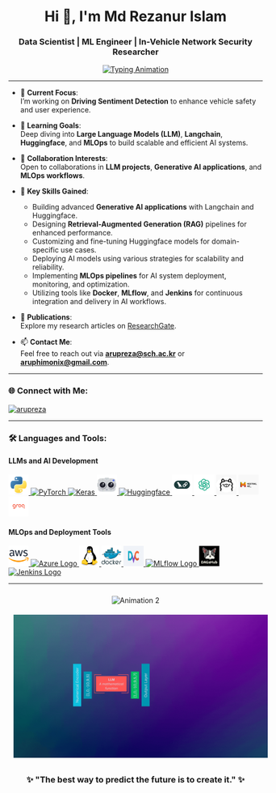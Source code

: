 <h1 align="center">Hi 👋, I'm Md Rezanur Islam</h1>
<h3 align="center">Data Scientist | ML Engineer | In-Vehicle Network Security Researcher</h3>

<p align="center">
  <a href="https://github.com/Arupreza">
    <img src="https://readme-typing-svg.demolab.com?font=Fira+Code&size=18&duration=4000&pause=1000&color=1A73E8&center=true&vCenter=true&width=800&lines=I+am+passionate+about+harnessing+the+power+of+Artificial+Intelligence.;With+a+background+in+in-vehicle+network+security+and+Machine+Learning.;My+work+spans+driving+behavior+analysis,+anomaly+detection,+NLP,;Computer+Vision,+and+in-vehicle+network+data+analysis." alt="Typing Animation" />
  </a>
</p>

---

- 🔭 **Current Focus**:  
  I’m working on **Driving Sentiment Detection** to enhance vehicle safety and user experience.

- 🌱 **Learning Goals**:  
  Deep diving into **Large Language Models (LLM)**, **Langchain**, **Huggingface**, and **MLOps** to build scalable and efficient AI systems.

- 👯 **Collaboration Interests**:  
  Open to collaborations in **LLM projects**, **Generative AI applications**, and **MLOps workflows**.

- 🤝 **Key Skills Gained**:  
  - Building advanced **Generative AI applications** with Langchain and Huggingface.  
  - Designing **Retrieval-Augmented Generation (RAG)** pipelines for enhanced performance.  
  - Customizing and fine-tuning Huggingface models for domain-specific use cases.  
  - Deploying AI models using various strategies for scalability and reliability.  
  - Implementing **MLOps pipelines** for AI system deployment, monitoring, and optimization.  
  - Utilizing tools like **Docker**, **MLflow**, and **Jenkins** for continuous integration and delivery in AI workflows.  

- 📝 **Publications**:  
  Explore my research articles on [ResearchGate](https://www.researchgate.net/profile/Md-Islam-1381).

- 📫 **Contact Me**:  
  Feel free to reach out via **arupreza@sch.ac.kr** or **aruphimonix@gmail.com**.

---

<h3 align="left">🌐 Connect with Me:</h3>
<p align="left">
  <a href="https://linkedin.com/in/arupreza" target="blank">
    <img align="center" src="https://raw.githubusercontent.com/rahuldkjain/github-profile-readme-generator/master/src/images/icons/Social/linked-in-alt.svg" alt="arupreza" height="30" width="40" />
  </a>
</p>

---

<h3 align="left">🛠️ Languages and Tools:</h3>

#### **LLMs and AI Development**
<p align="left"> 
  <a href="https://www.python.org" target="_blank" rel="noreferrer">
    <img src="https://raw.githubusercontent.com/devicons/devicon/master/icons/python/python-original.svg" alt="Python" width="40" height="40"/>
  </a>
  <a href="https://pytorch.org/" target="_blank" rel="noreferrer"> 
    <img src="https://www.vectorlogo.zone/logos/pytorch/pytorch-icon.svg" alt="PyTorch" width="40" height="40"/> 
  </a> 
  <a href="https://keras.io/" target="_blank" rel="noreferrer"> 
    <img src="https://upload.wikimedia.org/wikipedia/commons/a/ae/Keras_logo.svg" alt="Keras" width="40" height="40"/> 
  </a>
  <a href="https://ai.meta.com/tools/detectron2/" target="_blank" rel="noreferrer"> 
    <img src="Detectron2.png" alt="Detectron2.png" width="40" height="40"/> 
  </a>
  <a href="https://huggingface.co/" target="_blank" rel="noreferrer">
    <img src="https://huggingface.co/front/assets/huggingface_logo-noborder.svg" alt="Huggingface" width="40" height="40"/>
  </a>
  <a href="https://langchain.com/" target="_blank" rel="noreferrer">
    <img src="Langchain2.png" alt="LangChain Logo" width="40" height="40"/>
  </a>
  <a href="https://openai.com/" target="_blank" rel="noreferrer">
    <img src="OpenAI3.png" alt="OpenAI Logo" width="40" height="40"/>
  </a>
  <a href="https://ollama.ai/" target="_blank" rel="noreferrer">
    <img src="Ollama3.jpg" alt="Ollama Logo" width="40" height="40"/>
  </a>
  <a href="https://mistral.ai/" target="_blank" rel="noreferrer">
    <img src="Mistral.png" alt="Mistral Logo" width="40" height="40"/>
  </a>
  <a href="https://groq.com/" target="_blank" rel="noreferrer">
    <img src="Groq2.png" alt="Groq Logo" width="40" height="40"/>
  </a>
</p>

#### **MLOps and Deployment Tools**
<p align="left"> 
  <a href="https://aws.amazon.com" target="_blank" rel="noreferrer"> 
    <img src="https://raw.githubusercontent.com/devicons/devicon/master/icons/amazonwebservices/amazonwebservices-original-wordmark.svg" alt="AWS Logo" width="40" height="40"/> 
  </a> 
  <a href="https://azure.microsoft.com/" target="_blank" rel="noreferrer"> 
    <img src="https://upload.wikimedia.org/wikipedia/commons/a/a8/Microsoft_Azure_Logo.svg" alt="Azure Logo" width="40" height="40"/> 
  </a>
  <a href="https://www.linux.org/" target="_blank" rel="noreferrer"> 
    <img src="https://raw.githubusercontent.com/devicons/devicon/master/icons/linux/linux-original.svg" alt="Linux Logo" width="40" height="40"/> 
  </a> 
  <a href="https://www.docker.com/" target="_blank" rel="noreferrer"> 
    <img src="https://raw.githubusercontent.com/devicons/devicon/master/icons/docker/docker-original-wordmark.svg" alt="Docker Logo" width="40" height="40"/> 
  </a> 
  <a href="https://dvc.org/" target="_blank" rel="noreferrer">
    <img src="DVC.jpeg" alt="DVC Logo" width="40" height="40"/>
  </a>
  <a href="https://mlflow.org/" target="_blank" rel="noreferrer"> 
    <img src="https://github.com/mlflow/mlflow/blob/master/docs/source/_static/images/logos/mlflow-logo.svg" alt="MLflow Logo" width="40" height="40"/> 
  </a> 
  <a href="https://dagshub.com/" target="_blank" rel="noreferrer">
    <img src="DagsHub.png" alt="DagsHub Logo" width="40" height="40"/>
  </a>
  <a href="https://www.jenkins.io/" target="_blank" rel="noreferrer"> 
    <img src="https://www.jenkins.io/images/logos/jenkins/jenkins.svg" alt="Jenkins Logo" width="40" height="40"/> 
  </a> 
</p>



---

<div align="center">
  <img src="https://raw.githubusercontent.com/Arupreza/Arupreza/main/depthwise-separable-convolution-animation-3x3-kernel.gif" alt="Animation 2" width="552" style="vertical-align: middle; margin: 10px;" />
  <img src="https://raw.githubusercontent.com/Arupreza/Arupreza/main/LLMs.gif" alt="Animation 3" width="550" style="vertical-align: middle; margin: 10px;" />
</div>

<h3 align="center">✨ "The best way to predict the future is to create it." ✨</h3>
